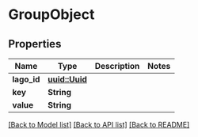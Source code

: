 # GroupObject

## Properties

Name | Type | Description | Notes
------------ | ------------- | ------------- | -------------
**lago_id** | [**uuid::Uuid**](uuid::Uuid.md) |  | 
**key** | **String** |  | 
**value** | **String** |  | 

[[Back to Model list]](../README.md#documentation-for-models) [[Back to API list]](../README.md#documentation-for-api-endpoints) [[Back to README]](../README.md)


